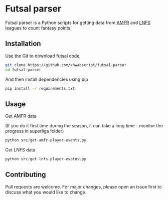 # Futsal parser

Futsal parser is a Python scripts for getting data from [AMFR](https://amfr.ru) and [LNFS](http://www.lnfs.es) leagues to count fantasy points.

## Installation

Use the Git to download futsal code.

```bash
git clone https://github.com/khwabscript/futsal-parser
cd futsal-parser
```

And then install dependencies using pip
```bash
pip install -r requirements.txt
```

## Usage
Get AMFR data

(If you do it first time during the season, it can take a long time - monitor the progress in superliga folder)


```python
python src/get-amfr-player-events.py
```

Get LNFS data

```python
python src/get-lnfs-player-evetns.py
```

## Contributing
Pull requests are welcome. For major changes, please open an issue first to discuss what you would like to change.